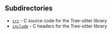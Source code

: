 ## Subdirectories

* [`src`](src) - C source code for the Tree-sitter library
* [`include`](include) - C headers for the Tree-sitter library


